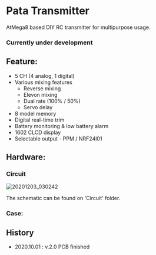 # Pata Transmitter
AtMega8 based DIY RC transmitter for multipurpose usage.

### Currently under development


## Feature:
- 5 CH (4 analog, 1 digital)
- Various mixing features
  - Reverse mixing
  - Elevon mixing
  - Dual rate (100% / 50%)
  - Servo delay
- 8 model memory
- Digital real-time trim
- Battery monitoring & low battery alarm
- 1602 CLCD display
- Selectable output - PPM / NRF24l01

   
   
## Hardware:
### Circuit
![20201203_030242](https://user-images.githubusercontent.com/61725679/100913005-89a76880-3514-11eb-8ec9-d144e0e60cbb.jpg)

The schematic can be found on 'Circuit' folder.



### Case:




## History
- 2020.10.01 : v.2.0 PCB finished
